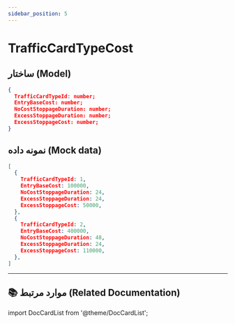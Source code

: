 ```yaml
---
sidebar_position: 5
---
```


# TrafficCardTypeCost

## ساختار (Model)

```JSON title="TrafficCardTypeCost" 
{
  TrafficCardTypeId: number;
  EntryBaseCost: number;
  NoCostStoppageDuration: number;
  ExcessStoppageDuration: number;
  ExcessStoppageCost: number;
}
```

## نمونه داده (Mock data)

```JSON title="mockTrafficCardTypeCosts"
[
  {
    TrafficCardTypeId: 1,
    EntryBaseCost: 100000,
    NoCostStoppageDuration: 24,
    ExcessStoppageDuration: 24,
    ExcessStoppageCost: 50000,
  },
  {
    TrafficCardTypeId: 2,
    EntryBaseCost: 400000,
    NoCostStoppageDuration: 48,
    ExcessStoppageDuration: 24,
    ExcessStoppageCost: 110000,
  },
]
```

---

## 📚 موارد مرتبط (Related Documentation)

import DocCardList from '@theme/DocCardList';

<DocCardList/>